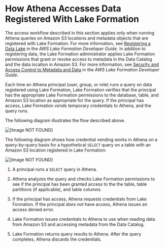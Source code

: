 # How Athena Accesses Data Registered With Lake Formation<a name="lf-athena-access"></a>

The access workflow described in this section applies only when running Athena queries on Amazon S3 locations and metadata objects that are registered with Lake Formation\. For more information, see [Registering a Data Lake](https://docs.aws.amazon.com/lake-formation/latest/dg/register-data-lake.html) in the *AWS Lake Formation Developer Guide*\. In addition to registering data, the Lake Formation administrator applies Lake Formation permissions that grant or revoke access to metadata in the Data Catalog and the data location in Amazon S3\. For more information, see [Security and Access Control to Metadata and Data](https://docs.aws.amazon.com/lake-formation/latest/dg/security-data-access.html#security-data-access-permissions) in the *AWS Lake Formation Developer Guide*\.

Each time an Athena principal \(user, group, or role\) runs a query on data registered using Lake Formation, Lake Formation verifies that the principal has the appropriate Lake Formation permissions to the database, table, and Amazon S3 location as appropriate for the query\. If the principal has access, Lake Formation *vends* temporary credentials to Athena, and the query runs\.

The following diagram illustrates the flow described above\.

![\[Image NOT FOUND\]](http://docs.aws.amazon.com/athena/latest/ug/images/lake-formation-athena.png)

The following diagram shows how credential vending works in Athena on a query\-by\-query basis for a hypothetical `SELECT` query on a table with an Amazon S3 location registered in Lake Formation:

![\[Image NOT FOUND\]](http://docs.aws.amazon.com/athena/latest/ug/images/lake_formation_athena_security_aws.png)

1. A principal runs a `SELECT` query in Athena\.

1. Athena analyzes the query and checks Lake Formation permissions to see if the principal has been granted access to the the table, table partitions \(if applicable\), and table columns\.

1. If the principal has access, Athena requests credentials from Lake Formation\. If the principal *does not* have access, Athena issues an access denied error\.

1. Lake Formation issues credentials to Athena to use when reading data from Amazon S3 and accessing metadata from the Data Catalog\.

1. Lake Formation returns query results to Athena\. After the query completes, Athena discards the credentials\.